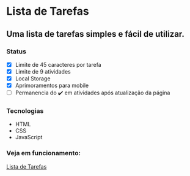 # Lista de Tarefas 
## Uma lista de tarefas simples e fácil de utilizar.

### Status
- [x] Limite de 45 caracteres por tarefa
- [x] Limite de 9 atividades 
- [x] Local Storage
- [x] Aprimoramentos para mobile
- [ ] Permanencia do ✔️ em atividades após atualização da página

### Tecnologias
- HTML
- CSS
- JavaScript


### Veja em funcionamento:
<a href="https://m0nicavaz.github.io/ToDoList/"> Lista de Tarefas </a>
